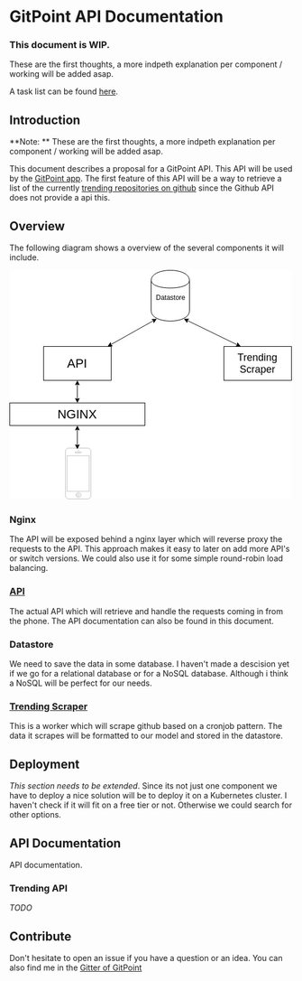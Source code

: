 
# GitPoint API Documentation

### This document is WIP.
These are the first thoughts, a more indpeth explanation per component / working will be added asap. 

A task list can be found [here](tasks.md).

## Introduction
**Note: ** These are the first thoughts, a more indpeth explanation per component / working will be added asap. 

This document describes a proposal for a GitPoint API. This API will be used by the [GitPoint app](https://github.com/gitpoint/git-point). 
The first feature of this API will be a way to retrieve a list of the currently [trending repositories on github](https://github.com/trending) since the Github API does not provide a api this.

## Overview
The following diagram shows a overview of the several components it will include.

![gitpoint-api-overview](assets/images/gitpoint-overview.jpg  "gitpoint-api-overview")

### Nginx
The API will be exposed behind a nginx layer which will reverse proxy the requests to the API. This approach makes it easy to later on add more API's or switch versions. We could also use it for some simple round-robin load balancing. 

### [API](https://github.com/RolfKoenders/gitpoint-api)
The actual API which will retrieve and handle the requests coming in from the phone. 
The API documentation can also be found in this document. 

### Datastore
We need to save the data in some database. I haven't made a descision yet if we go for a relational database or for a NoSQL database. Although i think a NoSQL will be perfect for our needs. 

### [Trending Scraper](https://github.com/RolfKoenders/gitpoint-api-trending-scraper)
This is a worker which will scrape github based on a cronjob pattern. The data it scrapes will be formatted to our model and stored in the datastore. 

## Deployment
*This section needs to be extended*.
Since its not just one component we have to deploy a nice solution will be to deploy it on a Kubernetes cluster. I haven't check if it will fit on a free tier or not. Otherwise we could search for other options. 

## API Documentation 
API documentation.

### Trending API
*TODO*

## Contribute
Don't hesitate to open an issue if you have a question or an idea. You can also find me in the [Gitter of GitPoint](https://gitter.im/git-point/)
